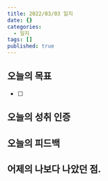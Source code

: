 ```yaml
---
title: 2022/03/03 일지
date: {}
categories:
  - 일지
tags: []
published: true
---
```




## 오늘의 목표

- [ ] 

## 오늘의 성취 인증



## 오늘의 피드백


## 어제의 나보다 나았던 점.